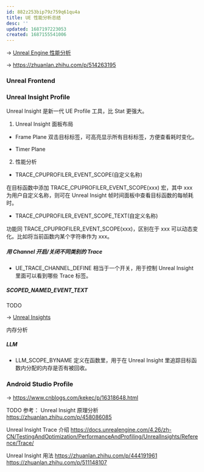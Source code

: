 ```yaml
---
id: 882z253bip79z759q61qu4a
title: UE 性能分析总结
desc: ''
updated: 1687197223053
created: 1687155541006
---
```


-> [Unreal Engine 性能分析](https://docs.unrealengine.com/4.27/zh-CN/TestingAndOptimization/PerformanceAndProfiling/)

-> https://zhuanlan.zhihu.com/p/514263195

### Unreal Frontend

### Unreal Insight Profile

Unreal Insight 是新一代 UE Profile 工具，比 Stat 更强大。

1. Unreal Insight 面板布局

- Frame Plane
双击目标标签，可高亮显示所有目标标签，方便查看耗时变化。

- Timer Plane

2. 性能分析

- TRACE_CPUPROFILER_EVENT_SCOPE(自定义名称)

在目标函数中添加 TRACE_CPUPROFILER_EVENT_SCOPE(xxx) 宏，其中 xxx 为用户自定义名称，则可在 Unreal Insight 帧时间面板中查看目标函数的每帧耗时。

- TRACE_CPUPROFILER_EVENT_SCOPE_TEXT(自定义名称)

功能同 TRACE_CPUPROFILER_EVENT_SCOPE(xxx)，区别在于 xxx 可以动态变化。比如将当前函数内某个字符串作为 xxx。

##### 用 Channel 开启/关闭不同类别的 Trace

- UE_TRACE_CHANNEL_DEFINE 
相当于一个开关，用于控制 Unreal Insight 里面可以看到哪些 Trace 标签。

##### SCOPED_NAMED_EVENT_TEXT

TODO

-> [Unreal Insights](https://docs.unrealengine.com/4.27/zh-CN/TestingAndOptimization/PerformanceAndProfiling/UnrealInsights/Overview/)

内存分析

##### LLM

- LLM_SCOPE_BYNAME
定义在函数里，用于在 Unreal Insight 里追踪目标函数内分配的内存是否有被回收。

### Android Studio Profile

-> https://www.cnblogs.com/kekec/p/16318648.html


TODO 参考：
Unreal Insight 原理分析 https://zhuanlan.zhihu.com/p/458086085

Unreal Insight Trace 介绍 https://docs.unrealengine.com/4.26/zh-CN/TestingAndOptimization/PerformanceAndProfiling/UnrealInsights/Reference/Trace/

Unreal Insight 用法 
https://zhuanlan.zhihu.com/p/444191961
https://zhuanlan.zhihu.com/p/511148107

